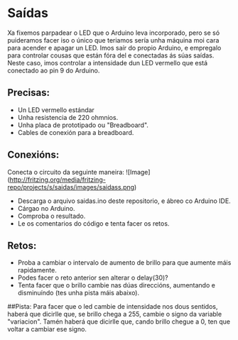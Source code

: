 # Saídas
Xa fixemos parpadear o LED que o Arduino leva incorporado, pero se só puideramos facer iso o único que teriamos sería unha máquina moi cara para acender e apagar un LED. Imos saír do propio Arduino, e empregalo para controlar cousas que están fóra del e conectadas ás súas saídas.
Neste caso, imos controlar a intensidade dun LED vermello que está conectado ao pin 9 do Arduino. 
## Precisas:
* Un LED vermello estándar
* Unha resistencia de 220 ohmnios.
* Unha placa de prototipado ou "Breadboard".
* Cables de conexión para a breadboard.
## Conexións:
Conecta o circuito da seguinte maneira:
![Image] (http://fritzing.org/media/fritzing-repo/projects/s/saidas/images/saidass.png)

* Descarga o arquivo saidas.ino deste repositorio, e ábreo co Arduino IDE.
* Cárgao no Arduino.
* Comproba o resultado.
* Le os comentarios do código e tenta facer os retos. 

## Retos:
* Proba a cambiar o intervalo de aumento de brillo para que aumente máis rapidamente.
* Podes facer o reto anterior sen alterar o delay(30)?
* Tenta facer que o brillo cambie nas dúas direccións, aumentando e disminuíndo (tes unha pista máis abaixo).





##Pista:
Para facer que o led cambie de intensidade nos dous sentidos, haberá que dicirlle que, se brillo chega a 255, cambie o signo da variable "variacion". Tamén haberá que dicirlle que, cando brillo chegue a 0, ten que voltar a cambiar ese signo.




